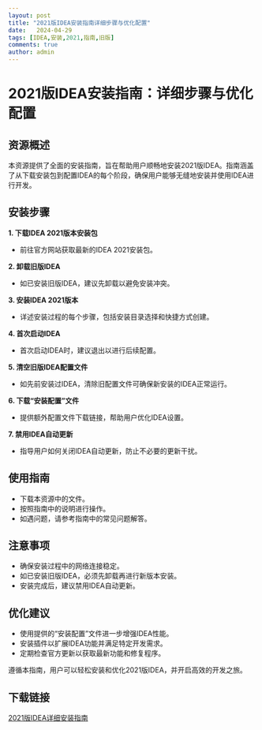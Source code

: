```yaml
---
layout: post
title: "2021版IDEA安装指南详细步骤与优化配置"
date:   2024-04-29
tags: [IDEA,安装,2021,指南,旧版]
comments: true
author: admin
---
```

# 2021版IDEA安装指南：详细步骤与优化配置

## 资源概述

本资源提供了全面的安装指南，旨在帮助用户顺畅地安装2021版IDEA。指南涵盖了从下载安装包到配置IDEA的每个阶段，确保用户能够无缝地安装并使用IDEA进行开发。

## 安装步骤

**1. 下载IDEA 2021版本安装包**
* 前往官方网站获取最新的IDEA 2021安装包。

**2. 卸载旧版IDEA**
* 如已安装旧版IDEA，建议先卸载以避免安装冲突。

**3. 安装IDEA 2021版本**
* 详述安装过程的每个步骤，包括安装目录选择和快捷方式创建。

**4. 首次启动IDEA**
* 首次启动IDEA时，建议退出以进行后续配置。

**5. 清空旧版IDEA配置文件**
* 如先前安装过IDEA，清除旧配置文件可确保新安装的IDEA正常运行。

**6. 下载“安装配置”文件**
* 提供额外配置文件下载链接，帮助用户优化IDEA设置。

**7. 禁用IDEA自动更新**
* 指导用户如何关闭IDEA自动更新，防止不必要的更新干扰。

## 使用指南

* 下载本资源中的文件。
* 按照指南中的说明进行操作。
* 如遇问题，请参考指南中的常见问题解答。

## 注意事项

* 确保安装过程中的网络连接稳定。
* 如已安装旧版IDEA，必须先卸载再进行新版本安装。
* 安装完成后，建议禁用IDEA自动更新。

## 优化建议

* 使用提供的“安装配置”文件进一步增强IDEA性能。
* 安装插件以扩展IDEA功能并满足特定开发需求。
* 定期检查官方更新以获取最新功能和修复程序。

遵循本指南，用户可以轻松安装和优化2021版IDEA，并开启高效的开发之旅。

## 下载链接

[2021版IDEA详细安装指南](https://pan.quark.cn/s/6165bf2795dc)